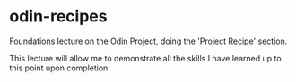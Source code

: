 # odin-recipes

Foundations lecture on the Odin Project, doing the 'Project Recipe' section.

This lecture will allow me to demonstrate all the skills I have learned up to this point upon completion.